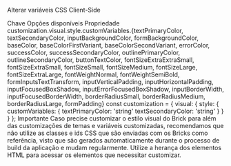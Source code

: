 Alterar variáveis CSS
Client-Side

Chave	Opções disponíveis
Propriedade	customization.visual.style.customVariables.{textPrimaryColor, textSecondaryColor, inputBackgroundColor, formBackgroundColor, baseColor, baseColorFirstVariant, baseColorSecondVariant, errorColor, successColor, successSecondaryColor, outlinePrimaryColor, outlineSecondaryColor, buttonTextColor, fontSizeExtraExtraSmall, fontSizeExtraSmall, fontSizeSmall, fontSizeMedium, fontSizeLarge, fontSizeExtraLarge, fontWeightNormal, fontWeightSemiBold, formInputsTextTransform, inputVerticalPadding, inputHorizontalPadding, inputFocusedBoxShadow, inputErrorFocusedBoxShadow, inputBorderWidth, inputFocusedBorderWidth, borderRadiusSmall, borderRadiusMedium, borderRadiusLarge, formPadding}
const customization = {
 visual: {
   style: {
     customVariables: {
       textPrimaryColor: 'string'
       textSecondaryColor: 'string'
     }
   }
 }
};
Importante
Caso precise customizar o estilo visual do Brick para além das customizações de temas e variáveis customizadas, recomendamos que não utilize as classes e ids CSS que são enviadas com os Bricks como referência, visto que são gerados automaticamente durante o processo de build da aplicação e mudam regularmente. Utilize a herança dos elementos HTML para acessar os elementos que necessitar customizar.